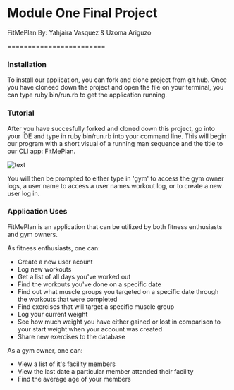 Module One Final Project
========================

FitMePlan
By: Yahjaira Vasquez & Uzoma Ariguzo

========================

### Installation
To install our application, you can fork and clone project from git hub. Once you have cloneed down the project and open the file on your terminal, you can type ruby bin/run.rb to get the application running.

### Tutorial

After you have succesfully forked and cloned down this project, go into your IDE and type in ruby bin/run.rb into your command line.  This will begin our program with a short visual of a running man sequence and the title to our CLI app: FitMePlan.

![text](https://i.stack.imgur.com/KBimL.png "Logo Title Text 1")

You will then be prompted to either type in 'gym' to access the gym owner logs, a user name to access a user names workout log, or to create a new user log in.

### Application Uses
FitMePlan is an application that can be utilized by both fitness enthusiasts and gym owners. 

As fitness enthusiasts, one can: 
* Create a new user acount 
* Log new workouts
* Get a list of all days you've worked out
* Find the workouts you've done on a specific date
* Find out what muscle groups you targeted on a specific date through the workouts that were completed 
* Find exercises that will target a specific muscle group
* Log your current weight
* See how much weight you have either gained or lost in comparison to your start weight when your account was created
* Share new exercises to the database

As a gym owner, one can:
* View a list of it's facility members
* View the last date a particular member attended their facility
* Find the average age of your members


